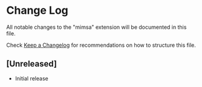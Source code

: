 # Change Log

All notable changes to the "mimsa" extension will be documented in this file.

Check [Keep a Changelog](http://keepachangelog.com/) for recommendations on how to structure this file.

## [Unreleased]

- Initial release